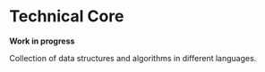 # Technical Core

**Work in progress**

Collection of data structures and algorithms in different languages.